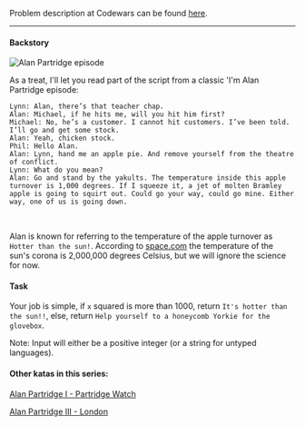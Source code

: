 Problem description at Codewars can be found
[here](https://www.codewars.com/kata/580a094553bd9ec5d800007d/train/python).

-------------

#### Backstory

![Alan Partridge episode](https://pbs.twimg.com/media/BQRHvcFCQAABGH6.jpg)
<br>

As a treat, I'll let you read part of the script from a classic 'I'm Alan Partridge episode:
```
Lynn: Alan, there’s that teacher chap.
Alan: Michael, if he hits me, will you hit him first?
Michael: No, he’s a customer. I cannot hit customers. I’ve been told. I’ll go and get some stock.
Alan: Yeah, chicken stock.
Phil: Hello Alan.
Alan: Lynn, hand me an apple pie. And remove yourself from the theatre of conflict.
Lynn: What do you mean?
Alan: Go and stand by the yakults. The temperature inside this apple turnover is 1,000 degrees. If I squeeze it, a jet of molten Bramley apple is going to squirt out. Could go your way, could go mine. Either way, one of us is going down.
```
<br>

Alan is known for referring to the temperature of the apple turnover as `Hotter than the sun!`.
According to [space.com](https://www.space.com/17137-how-hot-is-the-sun.html) the temperature of the
sun's corona is 2,000,000 degrees Celsius, but we will ignore the science for now.

#### Task
Your job is simple, if `x` squared is more than 1000, return `It's hotter than the sun!!`, else,
return `Help yourself to a honeycomb Yorkie for the glovebox`.
<br>

Note: Input will either be a positive integer (or a string for untyped languages).

#### Other katas in this series:

[Alan Partridge I - Partridge Watch](https://www.codewars.com/kata/alan-partridge-i-partridge-watch)

[Alan Partridge III - London](https://www.codewars.com/kata/alan-partridge-iii-london)
